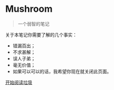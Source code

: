 <!-- _coverpage.md -->

# Mushroom

> 一个弱智的笔记

 关于本笔记你需要了解的几个事实：
- 错漏百出；
- 不求甚解；
- 误人子弟；
- 毫无价值；
- 如果可以可以的话，我希望你现在就关闭此页面。

[开始阅读垃圾](/README.md)

